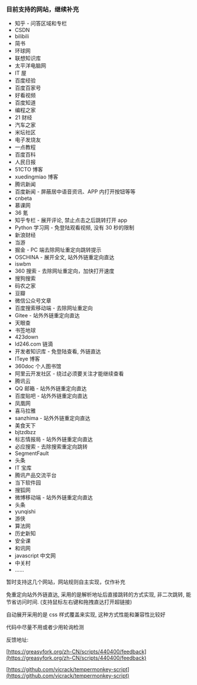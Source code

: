 ### 目前支持的网站，继续补充

-   知乎 - 问答区域和专栏
-   CSDN
-   bilibili
-   简书
-   环球网
-   联想知识库
-   太平洋电脑网
-   IT 屋
-   百度经验
-   百度百家号
-   好看视频
-   百度知道
-   编程之家
-   21 财经
-   汽车之家
-   米坛社区
-   电子发烧友
-   一点教程
-   百度百科
-   人民日报
-   51CTO 博客
-   xuedingmiao 博客
-   腾讯新闻
-   百度新闻 - 屏蔽居中语音资讯、APP 内打开按钮等等
-   cnbeta
-   慕课网
-   36 氪
-   知乎专栏 - 展开评论, 禁止点击之后跳转打开 app
-   Python 学习网 - 免登陆观看视频, 没有 30 秒的限制
-   新浪财经
-   当游
-   掘金 - PC 端去除网址重定向跳转提示
-   OSCHINA - 展开全文, 站外外链重定向直达
-   iswbm
-   360 搜索 - 去除网址重定向，加快打开速度
-   搜狗搜索
-   码农之家
-   豆瓣
-   微信公众号文章
-   百度搜索移动端 - 去除网址重定向
-   Gitee - 站外外链重定向直达
-   天眼查
-   书签地球
-   423down
-   ld246.com 链滴
-   开发者知识库 - 免登陆查看, 外链直达
-   ITeye 博客
-   360doc 个人图书馆
-   阿里云开发社区 - 绕过必须要关注才能继续查看
-   腾讯云
-   QQ 邮箱 - 站外外链重定向直达
-   百度贴吧 - 站外外链重定向直达
-   凤凰网
-   喜马拉雅
-   sanzhima - 站外外链重定向直达
-   美食天下
-   bjtzdbzz
-   标志情报局 - 站外外链重定向直达
-   必应搜索 - 去除搜索重定向跳转
-   SegmentFault
-   头条
-   IT 宝库
-   腾讯产品交流平台
-   当下软件园
-   搜狐网
-   微博移动端 - 站外外链重定向直达
-   头条
-   yunqishi
-   游侠
-   算法网
-   历史新知
-   安全课
-   和讯网
-   javascript 中文网
-   中关村
-   ......

暂时支持这几个网站，网站规则自主实现，仅作补充

免重定向站外外链直达, 采用的是解析地址后直接跳转的方式实现, 非二次跳转, 能节省访问时间. (支持鼠标左右键和拖拽直达打开超链接)

自动展开采用的是 css 样式覆盖来实现, 这种方式性能和兼容性比较好

代码中尽量不用或者少用轮询检测

反馈地址:

[https://greasyfork.org/zh-CN/scripts/440400/feedback](https://greasyfork.org/zh-CN/scripts/440400/feedback)

[https://github.com/vicrack/tempermonkey-script](https://github.com/vicrack/tempermonkey-script)
